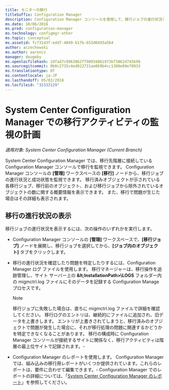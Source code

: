 ```yaml
---
title: モニターの移行
titleSuffix: Configuration Manager
description: Configuration Manager コンソールを使用して、移行ジョブの進行状況と成功を監視する方法について説明します。
ms.date: 10/06/2016
ms.prod: configuration-manager
ms.technology: configmgr-other
ms.topic: conceptual
ms.assetid: fc731d3f-edd7-4049-b17b-653d6693a564
author: aczechowski
ms.author: aaroncz
manager: dougeby
ms.openlocfilehash: 2dfad7c9963862ff90934861973bf3862d745b98
ms.sourcegitcommit: 0b0c2735c4ed822731ae069b4cc1380e89e78933
ms.translationtype: HT
ms.contentlocale: ja-JP
ms.lasthandoff: 05/03/2018
ms.locfileid: "32333129"
---
```

# <a name="planning-to-monitor-migration-activity-in-system-center-configuration-manager"></a>System Center Configuration Manager での移行アクティビティの監視の計画

*適用対象: System Center Configuration Manager (Current Branch)*

System Center Configuration Manager では、移行先階層に接続している Configuration Manager コンソールで移行を監視できます。 Configuration Manager コンソールの **[管理]** ワークスペースの **[移行]** ノードから、移行ジョブの進行状況と成功状態を監視できます。 移行済みオブジェクトが示されている各移行ジョブ、移行前のオブジェクト、および移行ジョブから除外されているオブジェクトの数に関する概要情報を表示できます。 また、移行で問題が生じた場合はその詳細も表示されます。  

## <a name="view-migration-progress"></a>移行の進行状況の表示  
 移行ジョブの進行状況を表示するには、次の操作のいずれかを実行します。  

-   Configuration Manager コンソールの **[管理]** ワークスペースで、**[移行ジョブ]** ノードを展開し、移行ジョブを選択してから、**[ジョブ内のオブジェクト]** タブをクリックします。  

-   移行の進行状況を確認したり問題を特定したりするには、Configuration Manager ログ ファイルを使用します。 移行マネージャーは、移行操作を追跡管理し、サイト サーバー上の **\&lt;InstallationPath\>\\LOGS** フォルダー内の migmctrl.log ファイルにそのデータを記録する Configuration Manage プロセスです。  

    > [!NOTE]  
    >  移行ジョブに失敗した場合は、直ちに migmctrl.log ファイルで詳細を確認してください。 移行ログのエントリは、継続的にファイルに追加され、旧データを上書きします。 エントリが上書きされてしまうと、移行済みのオブジェクトで問題が発生した場合に、それが移行処理の問題に関連するかどうかを特定できなくなることがあります。 移行の構成時に Configuration Manager コンソールが接続するサイトに関係なく、移行アクティビティは階層の最上位サイトで記録されます。\-  

-   Configuration Manager のレポートを使用します。 Configuration Manager では、組み込みの移行用レポートがいくつか提供されています。これらのレポートは、要件に合わせて編集できます。\- Configuration Manager でのレポートの詳細については、「[System Center Configuration Manager のレポート](../../core/servers/manage/reporting.md)」を参照してください。  
